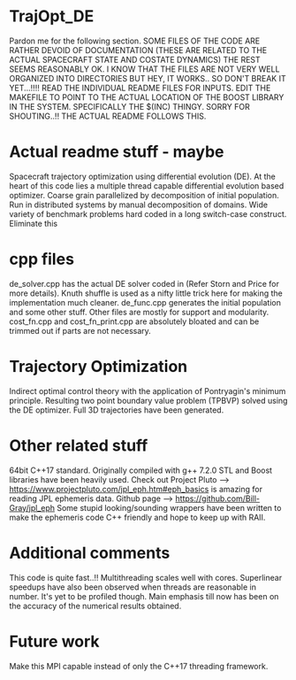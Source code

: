 # TrajOpt_DE
Pardon me for the following section.
SOME FILES OF THE CODE ARE RATHER DEVOID OF DOCUMENTATION (THESE ARE RELATED TO THE ACTUAL SPACECRAFT STATE AND COSTATE DYNAMICS)
THE REST SEEMS REASONABLY OK. I KNOW THAT THE FILES ARE NOT VERY WELL ORGANIZED INTO DIRECTORIES BUT HEY, IT WORKS.. SO DON'T BREAK IT YET...!!!!
READ THE INDIVIDUAL README FILES FOR INPUTS.
EDIT THE MAKEFILE TO POINT TO THE ACTUAL LOCATION OF THE BOOST LIBRARY IN THE SYSTEM. SPECIFICALLY THE $(INC) THINGY.
SORRY FOR SHOUTING..!! THE ACTUAL README FOLLOWS THIS.
# Actual readme stuff - maybe
Spacecraft trajectory optimization using differential evolution (DE).
At the heart of this code lies a multiple thread capable differential evolution based optimizer. 
Coarse grain parallelized by decomposition of initial population.
Run in distributed systems by manual decomposition of domains.
Wide variety of benchmark problems hard coded in a long switch-case construct. Eliminate this
# cpp files
de_solver.cpp has the actual DE solver coded in (Refer Storn and Price for more details). Knuth shuffle is used as a nifty little trick here for making the implementation much cleaner. de_func.cpp generates the initial population and some other stuff. Other files are mostly for support and modularity. cost_fn.cpp and cost_fn_print.cpp are absolutely bloated and can be trimmed out if parts are not necessary.
# Trajectory Optimization
Indirect optimal control theory with the application of Pontryagin's minimum principle.
Resulting two point boundary value problem (TPBVP) solved using the DE optimizer.
Full 3D trajectories have been generated.
# Other related stuff
64bit C++17 standard. Originally compiled with g++ 7.2.0
STL and Boost libraries have been heavily used.
Check out Project Pluto --> https://www.projectpluto.com/jpl_eph.htm#eph_basics is amazing for reading JPL ephemeris data. 
Github page --> https://github.com/Bill-Gray/jpl_eph
Some stupid looking/sounding wrappers have been written to make the ephemeris code C++ friendly and hope to keep up with RAII.
# Additional comments
This code is quite fast..!! 
Multithreading scales well with cores. Superlinear speedups have also been observed when threads are reasonable in number. 
It's yet to be profiled though. Main emphasis till now has been on the accuracy of the numerical results obtained.
# Future work
Make this MPI capable instead of only the C++17 threading framework.
